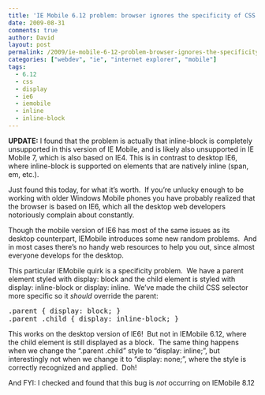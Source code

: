 ```yaml
---
title: 'IE Mobile 6.12 problem: browser ignores the specificity of CSS display styles'
date: 2009-08-31
comments: true
author: David
layout: post
permalink: /2009/ie-mobile-6-12-problem-browser-ignores-the-specificity-of-css-display-styles
categories: ["webdev", "ie", "internet explorer", "mobile"]
tags:
  - 6.12
  - css
  - display
  - ie6
  - iemobile
  - inline
  - inline-block
---
```

**UPDATE:** I found that the problem is actually that inline-block is completely unsupported in this version of IE Mobile, and is likely also unsupported in IE Mobile 7, which is also based on IE4. This is in contrast to desktop IE6, where inline-block is supported on elements that are natively inline (span, em, etc.).

Just found this today, for what it&#8217;s worth.  If you&#8217;re unlucky enough to be working with older Windows Mobile phones you have probably realized that the browser is based on IE6, which all the desktop web developers notoriously complain about constantly.

Though the mobile version of IE6 has most of the same issues as its desktop counterpart, IEMobile introduces some new random problems.  And in most cases there&#8217;s no handy web resources to help you out, since almost everyone develops for the desktop.

This particular IEMobile quirk is a specificity problem.  We have a parent element styled with display: block and the child element is styled with display: inline-block or display: inline.  We&#8217;ve made the child CSS selector more specific so it *should* override the parent:

<pre name="code" class="css">.parent { display: block; }
.parent .child { display: inline-block; }</pre>

This works on the desktop version of IE6!  But not in IEMobile 6.12, where the child element is still displayed as a block.  The same thing happens when we change the &#8220;.parent .child&#8221; style to &#8220;display: inline;&#8221;, but interestingly not when we change it to &#8220;display: none;&#8221;, where the style is correctly recognized and applied.  Doh!

And FYI: I checked and found that this bug is *not* occurring on IEMobile 8.12